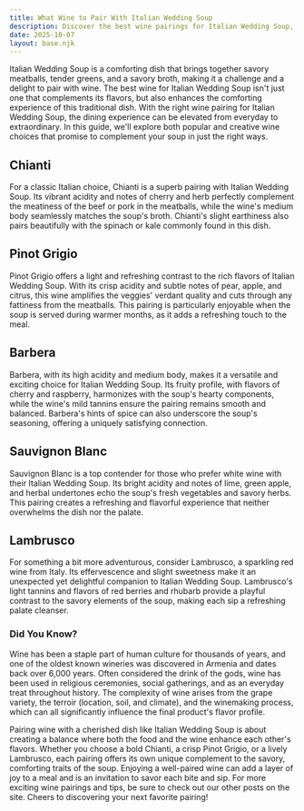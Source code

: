 ```yaml
---
title: What Wine to Pair With Italian Wedding Soup
description: Discover the best wine pairings for Italian Wedding Soup, from bold reds to crisp whites.
date: 2025-10-07
layout: base.njk
---
```


Italian Wedding Soup is a comforting dish that brings together savory meatballs, tender greens, and a savory broth, making it a challenge and a delight to pair with wine. The best wine for Italian Wedding Soup isn't just one that complements its flavors, but also enhances the comforting experience of this traditional dish. With the right wine pairing for Italian Wedding Soup, the dining experience can be elevated from everyday to extraordinary. In this guide, we'll explore both popular and creative wine choices that promise to complement your soup in just the right ways.

## Chianti

For a classic Italian choice, Chianti is a superb pairing with Italian Wedding Soup. Its vibrant acidity and notes of cherry and herb perfectly complement the meatiness of the beef or pork in the meatballs, while the wine's medium body seamlessly matches the soup's broth. Chianti's slight earthiness also pairs beautifully with the spinach or kale commonly found in this dish.

## Pinot Grigio

Pinot Grigio offers a light and refreshing contrast to the rich flavors of Italian Wedding Soup. With its crisp acidity and subtle notes of pear, apple, and citrus, this wine amplifies the veggies' verdant quality and cuts through any fattiness from the meatballs. This pairing is particularly enjoyable when the soup is served during warmer months, as it adds a refreshing touch to the meal.

## Barbera

Barbera, with its high acidity and medium body, makes it a versatile and exciting choice for Italian Wedding Soup. Its fruity profile, with flavors of cherry and raspberry, harmonizes with the soup's hearty components, while the wine's mild tannins ensure the pairing remains smooth and balanced. Barbera's hints of spice can also underscore the soup's seasoning, offering a uniquely satisfying connection.

## Sauvignon Blanc

Sauvignon Blanc is a top contender for those who prefer white wine with their Italian Wedding Soup. Its bright acidity and notes of lime, green apple, and herbal undertones echo the soup's fresh vegetables and savory herbs. This pairing creates a refreshing and flavorful experience that neither overwhelms the dish nor the palate. 

## Lambrusco

For something a bit more adventurous, consider Lambrusco, a sparkling red wine from Italy. Its effervescence and slight sweetness make it an unexpected yet delightful companion to Italian Wedding Soup. Lambrusco's light tannins and flavors of red berries and rhubarb provide a playful contrast to the savory elements of the soup, making each sip a refreshing palate cleanser.

### Did You Know?

Wine has been a staple part of human culture for thousands of years, and one of the oldest known wineries was discovered in Armenia and dates back over 6,000 years. Often considered the drink of the gods, wine has been used in religious ceremonies, social gatherings, and as an everyday treat throughout history. The complexity of wine arises from the grape variety, the terroir (location, soil, and climate), and the winemaking process, which can all significantly influence the final product's flavor profile.

Pairing wine with a cherished dish like Italian Wedding Soup is about creating a balance where both the food and the wine enhance each other's flavors. Whether you choose a bold Chianti, a crisp Pinot Grigio, or a lively Lambrusco, each pairing offers its own unique complement to the savory, comforting traits of the soup. Enjoying a well-paired wine can add a layer of joy to a meal and is an invitation to savor each bite and sip. For more exciting wine pairings and tips, be sure to check out our other posts on the site. Cheers to discovering your next favorite pairing!